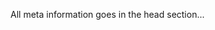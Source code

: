 

<!DOCTYPE html>
<html>
<head>
 <meta name =“mailru-domain”content =“8b9enjRxwPrBuSP2”/>
</head>
<body>

<p>All meta information goes in the head section...</p>

</body>
</html>
